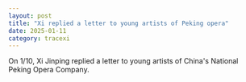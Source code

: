 ```yaml
---
layout: post
title: "Xi replied a letter to young artists of Peking opera"
date: 2025-01-11
category: tracexi
---
```


On 1/10, Xi Jinping replied a letter to young artists of China's National Peking Opera Company.
